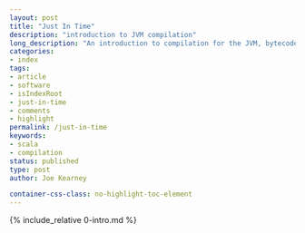 ```yaml
---
layout: post
title: "Just In Time"
description: "introduction to JVM compilation"
long_description: "An introduction to compilation for the JVM, bytecode and JIT compilation, and benchmarking with JMH. It accompanies <a href='http://www.meetup.com/Scala-Berlin-Brandenburg/events/228703195'>a talk I gave</a> to the Berlin-Brandenburg Scala User Group."
categories:
- index
tags:
- article
- software
- isIndexRoot
- just-in-time
- comments
- highlight
permalink: /just-in-time
keywords:
- scala
- compilation
status: published
type: post
author: Joe Kearney

container-css-class: no-highlight-toc-element
---
```


{% include_relative 0-intro.md %}

